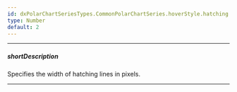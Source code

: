 ```yaml
---
id: dxPolarChartSeriesTypes.CommonPolarChartSeries.hoverStyle.hatching.width
type: Number
default: 2
---
```

---
##### shortDescription
Specifies the width of hatching lines in pixels.

---
